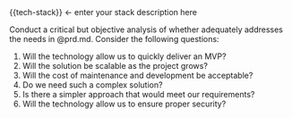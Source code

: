 <tech-stack>
{{tech-stack}} <- enter your stack description here
</tech-stack>

Conduct a critical but objective analysis of whether <tech-stack> adequately addresses the needs in @prd.md. Consider the following questions:
1. Will the technology allow us to quickly deliver an MVP?
2. Will the solution be scalable as the project grows?
3. Will the cost of maintenance and development be acceptable?
4. Do we need such a complex solution?
5. Is there a simpler approach that would meet our requirements?
6. Will the technology allow us to ensure proper security?